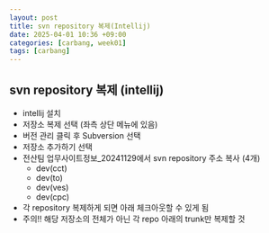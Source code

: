 ```yaml
---
layout: post
title: svn repository 복제(Intellij)
date: 2025-04-01 10:36 +09:00
categories: [carbang, week01]
tags: [carbang]
---
```


## svn repository 복제 (intellij)

- intellij 설치
- 저장소 복제 선택 (좌측 상단 메뉴에 있음)
- 버전 관리 클릭 후 Subversion 선택
- 저장소 추가하기 선택
- 전산팀 업무사이트정보_20241129에서 svn repository 주소 복사 (4개)
  - dev(cct)
  - dev(to)
  - dev(ves)
  - dev(cpc)
- 각 repository 복제하게 되면 아래 체크아웃할 수 있게 됨
- 주의!! 해당 저장소의 전체가 아닌 각 repo 아래의 trunk만 복제할 것